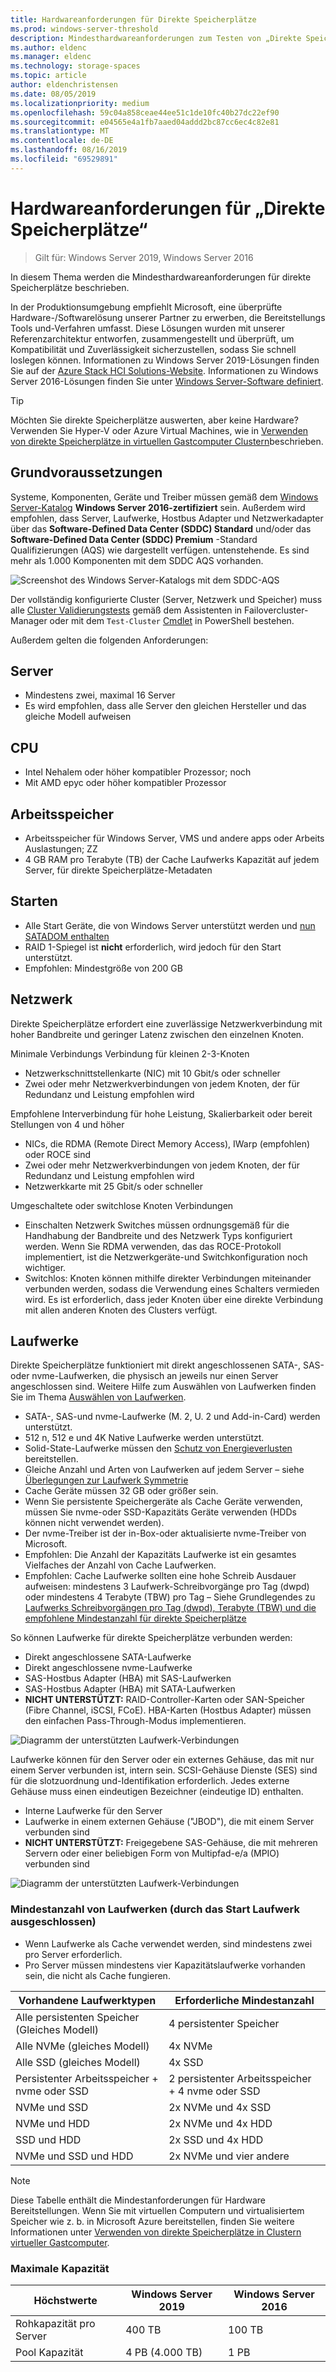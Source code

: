 ```yaml
---
title: Hardwareanforderungen für Direkte Speicherplätze
ms.prod: windows-server-threshold
description: Mindesthardwareanforderungen zum Testen von „Direkte Speicherplätze“.
ms.author: eldenc
ms.manager: eldenc
ms.technology: storage-spaces
ms.topic: article
author: eldenchristensen
ms.date: 08/05/2019
ms.localizationpriority: medium
ms.openlocfilehash: 59c04a858ceae44ee51c1de10fc40b27dc22ef90
ms.sourcegitcommit: e04565e4a1fb7aaed04addd2bc87cc6ec4c82e81
ms.translationtype: MT
ms.contentlocale: de-DE
ms.lasthandoff: 08/16/2019
ms.locfileid: "69529891"
---
```

# <a name="storage-spaces-direct-hardware-requirements"></a>Hardwareanforderungen für „Direkte Speicherplätze“

> Gilt für: Windows Server 2019, Windows Server 2016

In diesem Thema werden die Mindesthardwareanforderungen für direkte Speicherplätze beschrieben.

In der Produktionsumgebung empfiehlt Microsoft, eine überprüfte Hardware-/Softwarelösung unserer Partner zu erwerben, die Bereitstellungs Tools und-Verfahren umfasst. Diese Lösungen wurden mit unserer Referenzarchitektur entworfen, zusammengestellt und überprüft, um Kompatibilität und Zuverlässigkeit sicherzustellen, sodass Sie schnell loslegen können. Informationen zu Windows Server 2019-Lösungen finden Sie auf der [Azure Stack HCI Solutions-Website](https://azure.microsoft.com/overview/azure-stack/hci). Informationen zu Windows Server 2016-Lösungen finden Sie unter [Windows Server-Software definiert](https://microsoft.com/wssd).

   > [!TIP]
   > Möchten Sie direkte Speicherplätze auswerten, aber keine Hardware? Verwenden Sie Hyper-V oder Azure Virtual Machines, wie in [Verwenden von direkte Speicherplätze in virtuellen Gastcomputer Clustern](storage-spaces-direct-in-vm.md)beschrieben.

## <a name="base-requirements"></a>Grundvoraussetzungen

Systeme, Komponenten, Geräte und Treiber müssen gemäß dem [Windows Server-Katalog](https://www.windowsservercatalog.com) **Windows Server 2016-zertifiziert** sein. Außerdem wird empfohlen, dass Server, Laufwerke, Hostbus Adapter und Netzwerkadapter über das **Software-Defined Data Center (SDDC) Standard** und/oder das **Software-Defined Data Center (SDDC) Premium** -Standard Qualifizierungen (AQS) wie dargestellt verfügen. untenstehende. Es sind mehr als 1.000 Komponenten mit dem SDDC AQS vorhanden.

![Screenshot des Windows Server-Katalogs mit dem SDDC-AQS](media/hardware-requirements/sddc-aqs.png)

Der vollständig konfigurierte Cluster (Server, Netzwerk und Speicher) muss alle [Cluster Validierungstests](https://technet.microsoft.com/library/cc732035(v=ws.10).aspx) gemäß dem Assistenten in Failovercluster-Manager oder mit dem `Test-Cluster` [Cmdlet](https://docs.microsoft.com/powershell/module/failoverclusters/test-cluster?view=win10-ps) in PowerShell bestehen.

Außerdem gelten die folgenden Anforderungen:

## <a name="servers"></a>Server

- Mindestens zwei, maximal 16 Server
- Es wird empfohlen, dass alle Server den gleichen Hersteller und das gleiche Modell aufweisen

## <a name="cpu"></a>CPU

- Intel Nehalem oder höher kompatibler Prozessor; noch
- Mit AMD epyc oder höher kompatibler Prozessor

## <a name="memory"></a>Arbeitsspeicher

- Arbeitsspeicher für Windows Server, VMS und andere apps oder Arbeits Auslastungen; ZZ
- 4 GB RAM pro Terabyte (TB) der Cache Laufwerks Kapazität auf jedem Server, für direkte Speicherplätze-Metadaten

## <a name="boot"></a>Starten

- Alle Start Geräte, die von Windows Server unterstützt werden und [nun SATADOM enthalten](https://cloudblogs.microsoft.com/windowsserver/2017/08/30/announcing-support-for-satadom-boot-drives-in-windows-server-2016/)
- RAID 1-Spiegel ist **nicht** erforderlich, wird jedoch für den Start unterstützt.
- Empfohlen: Mindestgröße von 200 GB

## <a name="networking"></a>Netzwerk

Direkte Speicherplätze erfordert eine zuverlässige Netzwerkverbindung mit hoher Bandbreite und geringer Latenz zwischen den einzelnen Knoten.  

Minimale Verbindungs Verbindung für kleinen 2-3-Knoten
- Netzwerkschnittstellenkarte (NIC) mit 10 Gbit/s oder schneller
- Zwei oder mehr Netzwerkverbindungen von jedem Knoten, der für Redundanz und Leistung empfohlen wird

Empfohlene Interverbindung für hohe Leistung, Skalierbarkeit oder bereit Stellungen von 4 und höher 
- NICs, die RDMA (Remote Direct Memory Access), IWarp (empfohlen) oder ROCE sind
- Zwei oder mehr Netzwerkverbindungen von jedem Knoten, der für Redundanz und Leistung empfohlen wird
- Netzwerkkarte mit 25 Gbit/s oder schneller

Umgeschaltete oder switchlose Knoten Verbindungen
- Einschalten Netzwerk Switches müssen ordnungsgemäß für die Handhabung der Bandbreite und des Netzwerk Typs konfiguriert werden.  Wenn Sie RDMA verwenden, das das ROCE-Protokoll implementiert, ist die Netzwerkgeräte-und Switchkonfiguration noch wichtiger. 
- Switchlos: Knoten können mithilfe direkter Verbindungen miteinander verbunden werden, sodass die Verwendung eines Schalters vermieden wird.  Es ist erforderlich, dass jeder Knoten über eine direkte Verbindung mit allen anderen Knoten des Clusters verfügt.


## <a name="drives"></a>Laufwerke

Direkte Speicherplätze funktioniert mit direkt angeschlossenen SATA-, SAS-oder nvme-Laufwerken, die physisch an jeweils nur einen Server angeschlossen sind. Weitere Hilfe zum Auswählen von Laufwerken finden Sie im Thema [Auswählen von Laufwerken](choosing-drives.md).

- SATA-, SAS-und nvme-Laufwerke (M. 2, U. 2 und Add-in-Card) werden unterstützt.
- 512 n, 512 e und 4K Native Laufwerke werden unterstützt.
- Solid-State-Laufwerke müssen den [Schutz von Energieverlusten](https://blogs.technet.microsoft.com/filecab/2016/11/18/dont-do-it-consumer-ssd/) bereitstellen.
- Gleiche Anzahl und Arten von Laufwerken auf jedem Server – siehe [Überlegungen zur Laufwerk Symmetrie](drive-symmetry-considerations.md)
- Cache Geräte müssen 32 GB oder größer sein.
- Wenn Sie persistente Speichergeräte als Cache Geräte verwenden, müssen Sie nvme-oder SSD-Kapazitäts Geräte verwenden (HDDs können nicht verwendet werden).
- Der nvme-Treiber ist der in-Box-oder aktualisierte nvme-Treiber von Microsoft.
- Empfohlen: Die Anzahl der Kapazitäts Laufwerke ist ein gesamtes Vielfaches der Anzahl von Cache Laufwerken.
- Empfohlen: Cache Laufwerke sollten eine hohe Schreib Ausdauer aufweisen: mindestens 3 Laufwerk-Schreibvorgänge pro Tag (dwpd) oder mindestens 4 Terabyte (TBW) pro Tag – Siehe Grundlegendes zu [Laufwerks Schreibvorgängen pro Tag (dwpd), Terabyte (TBW) und die empfohlene Mindestanzahl für direkte Speicherplätze ](https://blogs.technet.microsoft.com/filecab/2017/08/11/understanding-dwpd-tbw/)

So können Laufwerke für direkte Speicherplätze verbunden werden:

- Direkt angeschlossene SATA-Laufwerke
- Direkt angeschlossene nvme-Laufwerke
- SAS-Hostbus Adapter (HBA) mit SAS-Laufwerken
- SAS-Hostbus Adapter (HBA) mit SATA-Laufwerken
- **NICHT UNTERSTÜTZT:** RAID-Controller-Karten oder SAN-Speicher (Fibre Channel, iSCSI, FCoE). HBA-Karten (Hostbus Adapter) müssen den einfachen Pass-Through-Modus implementieren.

![Diagramm der unterstützten Laufwerk-Verbindungen](media/hardware-requirements/drive-interconnect-support-1.png)

Laufwerke können für den Server oder ein externes Gehäuse, das mit nur einem Server verbunden ist, intern sein. SCSI-Gehäuse Dienste (SES) sind für die slotzuordnung und-Identifikation erforderlich. Jedes externe Gehäuse muss einen eindeutigen Bezeichner (eindeutige ID) enthalten.

- Interne Laufwerke für den Server
- Laufwerke in einem externen Gehäuse ("JBOD"), die mit einem Server verbunden sind
- **NICHT UNTERSTÜTZT:** Freigegebene SAS-Gehäuse, die mit mehreren Servern oder einer beliebigen Form von Multipfad-e/a (MPIO) verbunden sind

![Diagramm der unterstützten Laufwerk-Verbindungen](media/hardware-requirements/drive-interconnect-support-2.png)

### <a name="minimum-number-of-drives-excludes-boot-drive"></a>Mindestanzahl von Laufwerken (durch das Start Laufwerk ausgeschlossen)

- Wenn Laufwerke als Cache verwendet werden, sind mindestens zwei pro Server erforderlich.
- Pro Server müssen mindestens vier Kapazitätslaufwerke vorhanden sein, die nicht als Cache fungieren.

| Vorhandene Laufwerktypen   | Erforderliche Mindestanzahl |
|-----------------------|-------------------------|
| Alle persistenten Speicher (Gleiches Modell) | 4 persistenter Speicher |
| Alle NVMe (gleiches Modell) | 4x NVMe                  |
| Alle SSD (gleiches Modell)  | 4x SSD                   |
| Persistenter Arbeitsspeicher + nvme oder SSD | 2 persistenter Arbeitsspeicher + 4 nvme oder SSD |
| NVMe und SSD            | 2x NVMe und 4x SSD          |
| NVMe und HDD            | 2x NVMe und 4x HDD          |
| SSD und HDD             | 2x SSD und 4x HDD           |
| NVMe und SSD und HDD      | 2x NVMe und vier andere       |

   >[!NOTE]
   > Diese Tabelle enthält die Mindestanforderungen für Hardware Bereitstellungen. Wenn Sie mit virtuellen Computern und virtualisiertem Speicher wie z. b. in Microsoft Azure bereitstellen, finden Sie weitere Informationen unter [Verwenden von direkte Speicherplätze in Clustern virtueller Gastcomputer](storage-spaces-direct-in-vm.md).

### <a name="maximum-capacity"></a>Maximale Kapazität

| Höchstwerte                | Windows Server 2019  | Windows Server 2016  |
| ---                     | ---------            | ---------            |
| Rohkapazität pro Server | 400 TB               | 100 TB               |
| Pool Kapazität           | 4 PB (4.000 TB)      | 1 PB                 |
